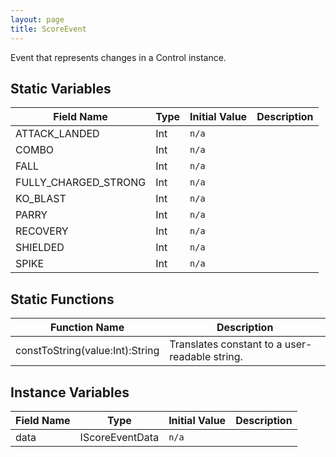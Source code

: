 ```yaml
---
layout: page
title: ScoreEvent
---
```


Event that represents changes in a Control instance.

## Static Variables

| Field Name | Type | Initial Value | Description |
| ------------ | ------ | --------------- | ------------- |
| ATTACK_LANDED | Int | `n/a` |  |
| COMBO | Int | `n/a` |  |
| FALL | Int | `n/a` |  |
| FULLY_CHARGED_STRONG | Int | `n/a` |  |
| KO_BLAST | Int | `n/a` |  |
| PARRY | Int | `n/a` |  |
| RECOVERY | Int | `n/a` |  |
| SHIELDED | Int | `n/a` |  |
| SPIKE | Int | `n/a` |  |


## Static Functions

| Function Name | Description |
| --------------- | ------------- |
| constToString(value:Int):String | Translates constant to a user-readable string. |


## Instance Variables

| Field Name | Type | Initial Value | Description |
| ------------ | ------ | --------------- | ------------- |
| data | IScoreEventData | `n/a` |  |


